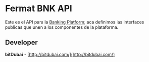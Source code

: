 # Fermat BNK API

Este es el API para la [Banking Platform](../BNK/); aca definimos las interfaces publicas que unen a los componentes de la plataforma.

## Developer

**bitDubai** - [http://bitdubai.com/](http://bitdubai.com/)
